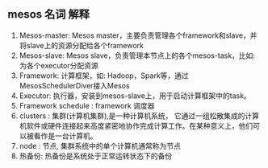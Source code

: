 ## mesos 名词 解释

1. Mesos-master: Mesos master，主要负责管理各个framework和slave，并将slave上的资源分配给各个framework
2. Mesos-slave: Mesos slave，负责管理本节点上的各个mesos-task，比如: 为各个executor分配资源
3. Framework: 计算框架，如: Hadoop，Spark等，通过MesosSchedulerDiver接入Mesos
4. Executor: 执行器，安装到mesos-slave上，用于启动计算框架中的task。
5. Framework schedule : framework 调度器
6. clusters : 集群(计算机集群),是一种计算机系统， 它通过一组松散集成的计算机软件或硬件连接起来高度紧密地协作完成计算工作。在某种意义上，他们可以被看作是一台计算机。
7. node : 节点, 集群系统中的单个计算机通常称为节点
8. 热备份: 热备份是系统处于正常运转状态下的备份
